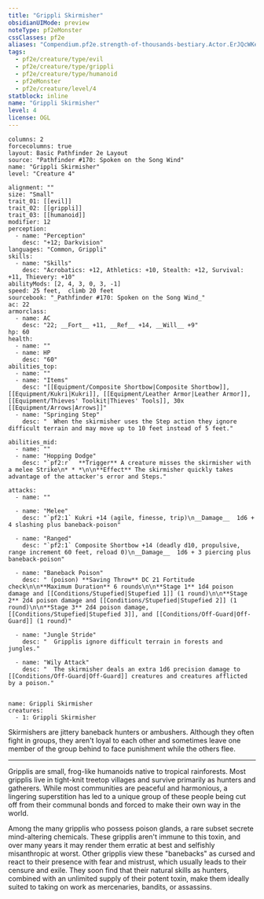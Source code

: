 ```yaml
---
title: "Grippli Skirmisher"
obsidianUIMode: preview
noteType: pf2eMonster
cssClasses: pf2e
aliases: "Compendium.pf2e.strength-of-thousands-bestiary.Actor.ErJQcWKeBm1aZ7Np" 
tags:
  - pf2e/creature/type/evil
  - pf2e/creature/type/grippli
  - pf2e/creature/type/humanoid
  - pf2eMonster
  - pf2e/creature/level/4
statblock: inline
name: "Grippli Skirmisher"
level: 4
license: OGL
---
```


```statblock
columns: 2
forcecolumns: true
layout: Basic Pathfinder 2e Layout
source: "Pathfinder #170: Spoken on the Song Wind"
name: "Grippli Skirmisher"
level: "Creature 4"

alignment: ""
size: "Small"
trait_01: [[evil]]
trait_02: [[grippli]]
trait_03: [[humanoid]]
modifier: 12
perception:
  - name: "Perception"
    desc: "+12; Darkvision"
languages: "Common, Grippli"
skills:
  - name: "Skills"
    desc: "Acrobatics: +12, Athletics: +10, Stealth: +12, Survival: +11, Thievery: +10"
abilityMods: [2, 4, 3, 0, 3, -1]
speed: 25 feet,  climb 20 feet
sourcebook: "_Pathfinder #170: Spoken on the Song Wind_"
ac: 22
armorclass:
  - name: AC
    desc: "22; __Fort__ +11, __Ref__ +14, __Will__ +9"
hp: 60
health:
  - name: ""
  - name: HP
    desc: "60"
abilities_top:
  - name: ""
  - name: "Items"
    desc: "[[Equipment/Composite Shortbow|Composite Shortbow]], [[Equipment/Kukri|Kukri]], [[Equipment/Leather Armor|Leather Armor]], [[Equipment/Thieves' Toolkit|Thieves' Tools]], 30x [[Equipment/Arrows|Arrows]]"
  - name: "Springing Step"
    desc: "  When the skirmisher uses the Step action they ignore difficult terrain and may move up to 10 feet instead of 5 feet."

abilities_mid:
  - name: ""
  - name: "Hopping Dodge"
    desc: "`pf2:r`  **Trigger** A creature misses the skirmisher with a melee Strike\n* * *\n\n**Effect** The skirmisher quickly takes advantage of the attacker's error and Steps."

attacks:
  - name: ""

  - name: "Melee"
    desc: "`pf2:1` Kukri +14 (agile, finesse, trip)\n__Damage__  1d6 + 4 slashing plus baneback-poison"

  - name: "Ranged"
    desc: "`pf2:1` Composite Shortbow +14 (deadly d10, propulsive, range increment 60 feet, reload 0)\n__Damage__  1d6 + 3 piercing plus baneback-poison"

  - name: "Baneback Poison"
    desc: " (poison) **Saving Throw** DC 21 Fortitude check\n\n**Maximum Duration** 6 rounds\n\n**Stage 1** 1d4 poison damage and [[Conditions/Stupefied|Stupefied 1]] (1 round)\n\n**Stage 2** 2d4 poison damage and [[Conditions/Stupefied|Stupefied 2]] (1 round)\n\n**Stage 3** 2d4 poison damage, [[Conditions/Stupefied|Stupefied 3]], and [[Conditions/Off-Guard|Off-Guard]] (1 round)"

  - name: "Jungle Stride"
    desc: "  Gripplis ignore difficult terrain in forests and jungles."

  - name: "Wily Attack"
    desc: "  The skirmisher deals an extra 1d6 precision damage to [[Conditions/Off-Guard|Off-Guard]] creatures and creatures afflicted by a poison."
 
```

```encounter-table
name: Grippli Skirmisher
creatures:
  - 1: Grippli Skirmisher
```



Skirmishers are jittery baneback hunters or ambushers. Although they often fight in groups, they aren't loyal to each other and sometimes leave one member of the group behind to face punishment while the others flee.

* * *

Gripplis are small, frog-like humanoids native to tropical rainforests. Most gripplis live in tight-knit treetop villages and survive primarily as hunters and gatherers. While most communities are peaceful and harmonious, a lingering superstition has led to a unique group of these people being cut off from their communal bonds and forced to make their own way in the world.

Among the many gripplis who possess poison glands, a rare subset secrete mind-altering chemicals. These gripplis aren't immune to this toxin, and over many years it may render them erratic at best and selfishly misanthropic at worst. Other gripplis view these "banebacks" as cursed and react to their presence with fear and mistrust, which usually leads to their censure and exile. They soon find that their natural skills as hunters, combined with an unlimited supply of their potent toxin, make them ideally suited to taking on work as mercenaries, bandits, or assassins.
